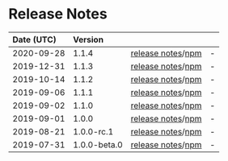 # Release Notes

| Date (UTC) | Version |  |  |
| :-- | :-- | :--: | :-- |
| 2020-09-28 | 1.1.4 | [release notes](v1.1.4/README.md)/[npm](https://www.npmjs.com/package/@myanmartools/zawgyi-unicode-translit-rules/v/v1.1.4) | - |
| 2019-12-31 | 1.1.3 | [release notes](v1.1.3/README.md)/[npm](https://www.npmjs.com/package/@myanmartools/zawgyi-unicode-translit-rules/v/v1.1.3) | - |
| 2019-10-14 | 1.1.2 | [release notes](v1.1.2/README.md)/[npm](https://www.npmjs.com/package/@myanmartools/zawgyi-unicode-translit-rules/v/v1.1.2) | - |
| 2019-09-06 | 1.1.1 | [release notes](v1.1.1/README.md)/[npm](https://www.npmjs.com/package/@myanmartools/zawgyi-unicode-translit-rules/v/v1.1.1) | - |
| 2019-09-02 | 1.1.0 | [release notes](v1.1.0/README.md)/[npm](https://www.npmjs.com/package/@myanmartools/zawgyi-unicode-translit-rules/v/v1.1.0) | - |
| 2019-09-01 | 1.0.0 | [release notes](v1.0.0/README.md)/[npm](https://www.npmjs.com/package/@myanmartools/zawgyi-unicode-translit-rules/v/v1.0.0) | - |
| 2019-08-21 | 1.0.0-rc.1 | [release notes](v1.0.0-rc.1/README.md)/[npm](https://www.npmjs.com/package/@myanmartools/zawgyi-unicode-translit-rules/v/v1.0.0-rc.1) | - |
| 2019-07-31 | 1.0.0-beta.0 | [release notes](v1.0.0-beta.0/README.md)/[npm](https://www.npmjs.com/package/@myanmartools/zawgyi-unicode-translit-rules/v/1.0.0-beta.0) | - |
